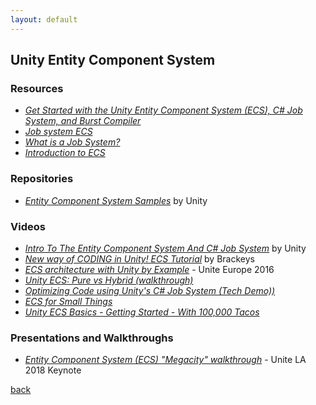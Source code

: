 ```yaml
---
layout: default
---
```


## Unity Entity Component System

### Resources

* _[Get Started with the Unity Entity Component System (ECS), C# Job System, and Burst Compiler](https://software.intel.com/en-us/articles/get-started-with-the-unity-entity-component-system-ecs-c-sharp-job-system-and-burst-compiler)_
* _[Job system ECS](https://unity3d.com/unity/features/job-system-ECS)_
* _[What is a Job System?](https://blogs.unity3d.com/2018/10/22/what-is-a-job-system/)_
* _[Introduction to ECS](https://unity3d.com/learn/tutorials/topics/scripting/introduction-ecs)_

### Repositories

* _[Entity Component System Samples](https://github.com/Unity-Technologies/EntityComponentSystemSamples)_ by Unity

### Videos

* _[Intro To The Entity Component System And C# Job System](https://www.youtube.com/watch?v=WLfhUKp2gag&list=PLX2vGYjWbI0S4yHZwjDI1boIrYStpBCdN)_ by Unity
* _[New way of CODING in Unity! ECS Tutorial](https://www.youtube.com/watch?v=_U9wRgQyy6s)_ by Brackeys
* _[ECS architecture with Unity by Example](https://www.youtube.com/watch?v=lNTaC-JWmdI)_ - Unite Europe 2016
* _[Unity ECS: Pure vs Hybrid (walkthrough)](https://www.youtube.com/watch?v=Q-52mBy2mow)_
* _[Optimizing Code using Unity's C# Job System (Tech Demo))](https://www.youtube.com/watch?v=gibqhg0wMA0)_
* _[ECS for Small Things](hthttps://www.youtube.com/watch?v=EWVU6cFdmr0)_
* _[Unity ECS Basics - Getting Started - With 100,000 Tacos](https://www.youtube.com/watch?v=lDTyCYAtQyQ)_

### Presentations and Walkthroughs

* _[Entity Component System (ECS) "Megacity" walkthrough](https://www.youtube.com/watch?v=j4rWfPyf-hk)_ - Unite LA 2018 Keynote

[back](../)
